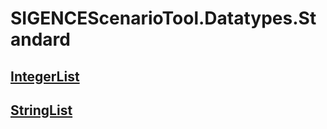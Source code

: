 # SIGENCEScenarioTool.Datatypes.Standard
## [IntegerList](./T_IntegerList.md)
## [StringList](./T_StringList.md)
